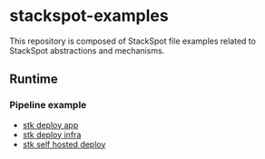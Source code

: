 # stackspot-examples

This repository is composed of StackSpot file examples related to StackSpot abstractions and mechanisms.

## Runtime

### Pipeline example

- [stk deploy app](https://github.com/stack-spot/stackspot-examples/blob/main/stk-deploy-app.yaml)
- [stk deploy infra](https://github.com/stack-spot/stackspot-examples/blob/main/stk-deploy-infra.yaml)
- [stk self hosted deploy](https://github.com/stack-spot/stackspot-examples/blob/main/stk-self-hosted-deploy.yaml)

